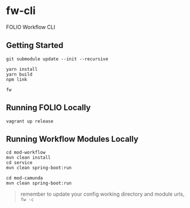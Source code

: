 # fw-cli
FOLIO Workflow CLI

## Getting Started
```
git submodule update --init --recursive

yarn install
yarn build
npm link

fw
```

## Running FOLIO Locally

```
vagrant up release
```

## Running Workflow Modules Locally

```
cd mod-workflow
mvn clean install
cd service
mvn clean spring-boot:run

cd mod-camunda
mvn clean spring-boot:run
```

> remember to update your config working directory and module urls, `fw -c`
